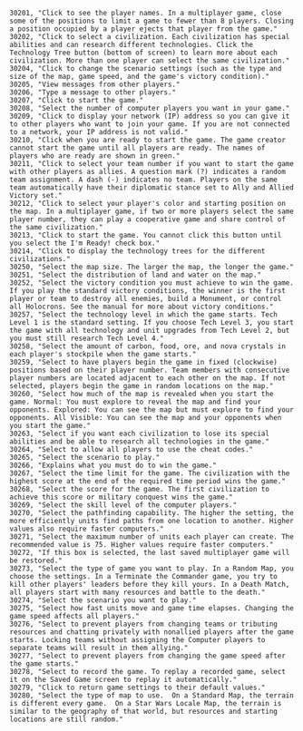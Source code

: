 ﻿```text
30201, "Click to see the player names. In a multiplayer game, close some of the positions to limit a game to fewer than 8 players. Closing a position occupied by a player ejects that player from the game."
30202, "Click to select a civilization. Each civilization has special abilities and can research different technologies. Click the Technology Tree button (bottom of screen) to learn more about each civilization. More than one player can select the same civilization."
30204, "Click to change the scenario settings (such as the type and size of the map, game speed, and the game's victory condition)."
30205, "View messages from other players."
30206, "Type a message to other players."
30207, "Click to start the game."
30208, "Select the number of computer players you want in your game."
30209, "Click to display your network (IP) address so you can give it to other players who want to join your game. If you are not connected to a network, your IP address is not valid."
30210, "Click when you are ready to start the game. The game creator cannot start the game until all players are ready. The names of players who are ready are shown in green."
30211, "Click to select your team number if you want to start the game with other players as allies. A question mark (?) indicates a random team assignment. A dash (-) indicates no team. Players on the same team automatically have their diplomatic stance set to Ally and Allied Victory set."
30212, "Click to select your player's color and starting position on the map. In a multiplayer game, if two or more players select the same player number, they can play a cooperative game and share control of the same civilization."
30213, "Click to start the game. You cannot click this button until you select the I'm Ready! check box."
30214, "Click to display the technology trees for the different civilizations."
30250, "Select the map size. The larger the map, the longer the game."
30251, "Select the distribution of land and water on the map."
30252, "Select the victory condition you must achieve to win the game. If you play the standard victory conditions, the winner is the first player or team to destroy all enemies, build a Monument, or control all Holocrons. See the manual for more about victory conditions."
30257, "Select the technology level in which the game starts. Tech Level 1 is the standard setting. If you choose Tech Level 3, you start the game with all technology and unit upgrades from Tech Level 2, but you must still research Tech Level 4."
30258, "Select the amount of carbon, food, ore, and nova crystals in each player's stockpile when the game starts."
30259, "Select to have players begin the game in fixed (clockwise) positions based on their player number. Team members with consecutive player numbers are located adjacent to each other on the map. If not selected, players begin the game in random locations on the map."
30260, "Select how much of the map is revealed when you start the game. Normal: You must explore to reveal the map and find your opponents. Explored: You can see the map but must explore to find your opponents. All Visible: You can see the map and your opponents when you start the game."
30263, "Select if you want each civilization to lose its special abilities and be able to research all technologies in the game."
30264, "Select to allow all players to use the cheat codes."
30265, "Select the scenario to play."
30266, "Explains what you must do to win the game."
30267, "Select the time limit for the game. The civilization with the highest score at the end of the required time period wins the game."
30268, "Select the score for the game. The first civilization to achieve this score or military conquest wins the game."
30269, "Select the skill level of the computer players."
30270, "Select the pathfinding capability. The higher the setting, the more efficiently units find paths from one location to another. Higher values also require faster computers."
30271, "Select the maximum number of units each player can create. The recommended value is 75. Higher values require faster computers."
30272, "If this box is selected, the last saved multiplayer game will be restored."
30273, "Select the type of game you want to play. In a Random Map, you choose the settings. In a Terminate the Commander game, you try to kill other players' leaders before they kill yours. In a Death Match, all players start with many resources and battle to the death."
30274, "Select the scenario you want to play."
30275, "Select how fast units move and game time elapses. Changing the game speed affects all players."
30276, "Select to prevent players from changing teams or tributing resources and chatting privately with nonallied players after the game starts. Locking teams without assigning the Computer players to separate teams will result in them allying."
30277, "Select to prevent players from changing the game speed after the game starts."
30278, "Select to record the game. To replay a recorded game, select it on the Saved Game screen to replay it automatically."
30279, "Click to return game settings to their default values."
30280, "Select the type of map to use.  On a Standard Map, the terrain is different every game.  On a Star Wars Locale Map, the terrain is similar to the geography of that world, but resources and starting locations are still random."
```
